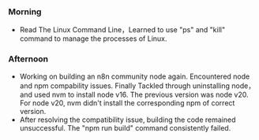 ### Morning
 - Read The Linux Command Line，Learned to use "ps" and "kill" command to manage the processes of Linux.
 
### Afternoon
 - Working on building an n8n community node again. Encountered node and npm compability issues. Finally Tackled through uninstalling node，and used nvm to install node v16. The previous version was node v20. For node v20, nvm didn't install the corresponding npm of correct version.
 - After resolving the compatibility issue, building the code remained unsuccessful. The "npm run build" command consistently failed.